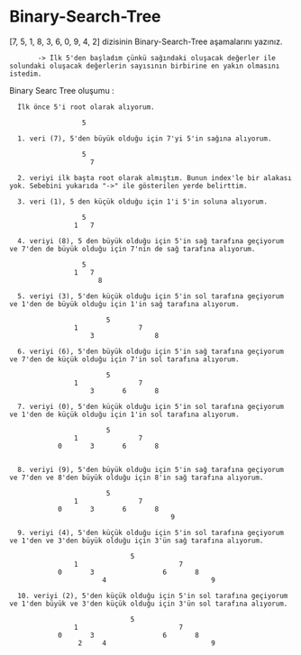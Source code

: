 # Binary-Search-Tree

[7, 5, 1, 8, 3, 6, 0, 9, 4, 2] dizisinin Binary-Search-Tree aşamalarını yazınız.


           -> İlk 5'den başladım çünkü sağındaki oluşacak değerler ile solundaki oluşacak değerlerin sayısının birbirine en yakın olmasını istedim.

Binary Searc Tree oluşumu :

      İlk önce 5'i root olarak alıyorum.

                      5

      1. veri (7), 5'den büyük olduğu için 7'yi 5'in sağına alıyorum.

                      5
                        7

      2. veriyi ilk başta root olarak almıştım. Bunun index'le bir alakası yok. Sebebini yukarıda "->" ile gösterilen yerde belirttim.

      3. veri (1), 5 den küçük olduğu için 1'i 5'in soluna alıyorum.

                      5
                    1   7 

      4. veriyi (8), 5 den büyük olduğu için 5'in sağ tarafına geçiyorum ve 7'den de büyük olduğu için 7'nin de sağ tarafına alıyorum.

                      5
                    1   7 
                          8

      5. veriyi (3), 5'den küçük olduğu için 5'in sol tarafına geçiyorum ve 1'den de büyük olduğu için 1'in sağ tarafına alıyorum.

                            5
                    1               7 
                        3               8

      6. veriyi (6), 5'den büyük olduğu için 5'in sağ tarafına geçiyorum ve 7'den de küçük olduğu için 7'in sol tarafına alıyorum.

                            5
                    1               7 
                        3       6       8

      7. veriyi (0), 5'den küçük olduğu için 5'in sol tarafına geçiyorum ve 1'den de küçük olduğu için 1'in sol tarafına alıyorum.

                            5
                    1               7 
                0       3       6       8


      8. veriyi (9), 5'den büyük olduğu için 5'in sağ tarafına geçiyorum ve 7'den ve 8'den büyük olduğu için 8'in sağ tarafına alıyorum.

                            5
                    1               7 
                0       3       6       8
                                            9

      9. veriyi (4), 5'den küçük olduğu için 5'in sol tarafına geçiyorum ve 1'den ve 3'den büyük olduğu için 3'ün sağ tarafına alıyorum.

                                  5
                    1                         7 
                0       3                 6       8
                           4                          9

      10. veriyi (2), 5'den küçük olduğu için 5'in sol tarafına geçiyorum ve 1'den büyük ve 3'den küçük olduğu için 3'ün sol tarafına alıyorum.

                                  5
                    1                         7 
                0       3                 6       8
                     2     4                          9

                              




